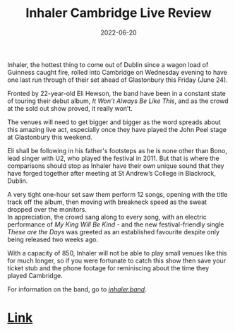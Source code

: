 ﻿---
layout: default 
title: Inhaler Cambridge Live Review
description:
date: '2022-06-20' 
categories:
-   Live 
- lat: 52.19082019196194
- long: 0.13647366743965297
---

Inhaler, the hottest thing to come out of Dublin since a wagon load of Guinness caught fire, rolled into Cambridge on Wednesday evening to have one last run through of their set ahead of Glastonbury this Friday (June 24).

Fronted by 22-year-old Eli Hewson, the band have been in a constant state of touring their debut album, _It Won’t Always Be Like This_, and as the crowd at the sold out show proved, it really won’t.  
  
The venues will need to get bigger and bigger as the word spreads about this amazing live act, especially once they have played the John Peel stage at Glastonbury this weekend.  
  
Eli shall be following in his father's footsteps as he is none other than Bono, lead singer with U2, who played the festival in 2011. But that is where the comparisons should stop as Inhaler have their own unique sound that they have forged together after meeting at St Andrew’s College in Blackrock, Dublin.

A very tight one-hour set saw them perform 12 songs, opening with the title track off the album, then moving with breakneck speed as the sweat dropped over the monitors.  
In appreciation, the crowd sang along to every song, with an electric performance of _My King Will Be Kind_ - and the new festival-friendly single _These are the Days_ was greeted as an established favourite despite only being released two weeks ago.

With a capacity of 850, Inhaler will not be able to play small venues like this for much longer, so if you were fortunate to catch this show then save your ticket stub and the phone footage for reminiscing about the time they played Cambridge.  
  
For information on the band, go to [_inhaler.band_](https://www.inhaler.band/).

# [Link](https://www.cambridgeindependent.co.uk/whats-on/it-won-t-always-be-like-this-inhaler-live-review-9260676/)
